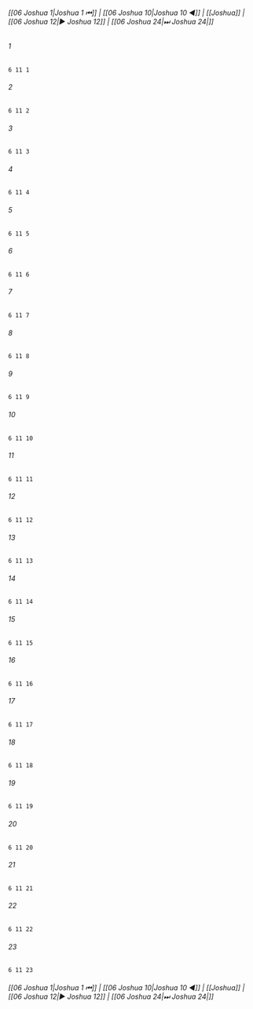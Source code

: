 
###### [[06 Joshua 1|Joshua 1 ⏮]] | [[06 Joshua 10|Joshua 10 ◀]] | [[Joshua]] | [[06 Joshua 12|▶ Joshua 12]] | [[06 Joshua 24|⏭ Joshua 24|]]

###### 1
``` verse
6 11 1 
```
###### 2
``` verse
6 11 2 
```
###### 3
``` verse
6 11 3 
```
###### 4
``` verse
6 11 4 
```
###### 5
``` verse
6 11 5 
```
###### 6
``` verse
6 11 6 
```
###### 7
``` verse
6 11 7 
```
###### 8
``` verse
6 11 8 
```
###### 9
``` verse
6 11 9 
```
###### 10
``` verse
6 11 10 
```
###### 11
``` verse
6 11 11 
```
###### 12
``` verse
6 11 12 
```
###### 13
``` verse
6 11 13 
```
###### 14
``` verse
6 11 14 
```
###### 15
``` verse
6 11 15 
```
###### 16
``` verse
6 11 16 
```
###### 17
``` verse
6 11 17 
```
###### 18
``` verse
6 11 18 
```
###### 19
``` verse
6 11 19 
```
###### 20
``` verse
6 11 20 
```
###### 21
``` verse
6 11 21 
```
###### 22
``` verse
6 11 22 
```
###### 23
``` verse
6 11 23 
```

###### [[06 Joshua 1|Joshua 1 ⏮]] | [[06 Joshua 10|Joshua 10 ◀]] | [[Joshua]] | [[06 Joshua 12|▶ Joshua 12]] | [[06 Joshua 24|⏭ Joshua 24|]]

